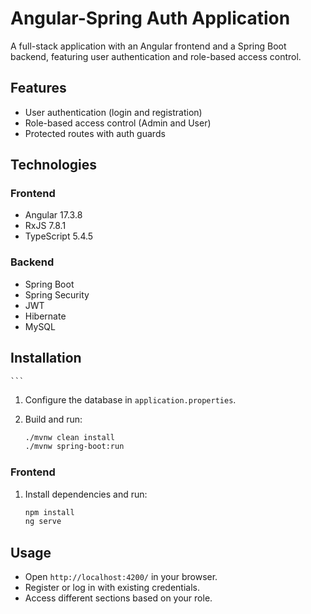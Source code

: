 # Angular-Spring Auth Application

A full-stack application with an Angular frontend and a Spring Boot backend, featuring user authentication and role-based access control.

## Features

- User authentication (login and registration)
- Role-based access control (Admin and User)
- Protected routes with auth guards

## Technologies

### Frontend

- Angular 17.3.8
- RxJS 7.8.1
- TypeScript 5.4.5


### Backend

- Spring Boot
- Spring Security
- JWT
- Hibernate
- MySQL

## Installation


    ```

1. Configure the database in `application.properties`.

3. Build and run:
    ```sh
    ./mvnw clean install
    ./mvnw spring-boot:run
    ```

### Frontend

1. Install dependencies and run:
    ```sh
    npm install
    ng serve
    ```

## Usage

- Open `http://localhost:4200/` in your browser.
- Register or log in with existing credentials.
- Access different sections based on your role.

